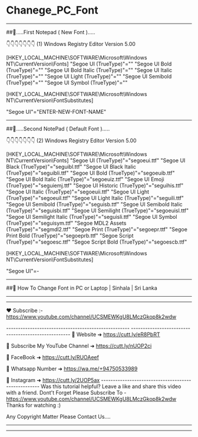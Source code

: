 # Chanege_PC_Font


-----------------------------------------------------------------------

##🔰.....First Notepad ( New Font ).....

👇👇👇👇👇👇👇
(1)
Windows Registry Editor Version 5.00

[HKEY_LOCAL_MACHINE\SOFTWARE\Microsoft\Windows NT\CurrentVersion\Fonts]
"Segoe UI (TrueType)"=""
"Segoe UI Bold (TrueType)"=""
"Segoe UI Bold Italic (TrueType)"=""
"Segoe UI Italic (TrueType)"=""
"Segoe UI Light (TrueType)"=""
"Segoe UI Semibold (TrueType)"=""
"Segoe UI Symbol (TrueType)"=""

[HKEY_LOCAL_MACHINE\SOFTWARE\Microsoft\Windows NT\CurrentVersion\FontSubstitutes]

"Segoe UI"="ENTER-NEW-FONT-NAME"

-----------------------------------------------------------------------

##🔰.....Second NotePad ( Default Font ).....

👇👇👇👇👇👇👇
(2)
Windows Registry Editor Version 5.00

[HKEY_LOCAL_MACHINE\SOFTWARE\Microsoft\Windows NT\CurrentVersion\Fonts]
"Segoe UI (TrueType)"="segoeui.ttf"
"Segoe UI Black (TrueType)"="seguibl.ttf"
"Segoe UI Black Italic (TrueType)"="seguibli.ttf"
"Segoe UI Bold (TrueType)"="segoeuib.ttf"
"Segoe UI Bold Italic (TrueType)"="segoeuiz.ttf"
"Segoe UI Emoji (TrueType)"="seguiemj.ttf"
"Segoe UI Historic (TrueType)"="seguihis.ttf"
"Segoe UI Italic (TrueType)"="segoeuii.ttf"
"Segoe UI Light (TrueType)"="segoeuil.ttf"
"Segoe UI Light Italic (TrueType)"="seguili.ttf"
"Segoe UI Semibold (TrueType)"="seguisb.ttf"
"Segoe UI Semibold Italic (TrueType)"="seguisbi.ttf"
"Segoe UI Semilight (TrueType)"="segoeuisl.ttf"
"Segoe UI Semilight Italic (TrueType)"="seguisli.ttf"
"Segoe UI Symbol (TrueType)"="seguisym.ttf"
"Segoe MDL2 Assets (TrueType)"="segmdl2.ttf"
"Segoe Print (TrueType)"="segoepr.ttf"
"Segoe Print Bold (TrueType)"="segoeprb.ttf"
"Segoe Script (TrueType)"="segoesc.ttf"
"Segoe Script Bold (TrueType)"="segoescb.ttf"

[HKEY_LOCAL_MACHINE\SOFTWARE\Microsoft\Windows NT\CurrentVersion\FontSubstitutes]

"Segoe UI"=-

-----------------------------------------------------------------------

##🔰 How To Change Font in PC or Laptop | Sinhala | Sri Lanka

-----------------------------------------------------------------------
-----------------------------------------------------------------------

❤️ Subscribe :- https://www.youtube.com/channel/UCSMEWKgU8LMczGkop8k2wdw

----------------------------------------­­------------
----------------------------------------­­------------
 🔵  Website   ➜ https://cutt.ly/eR8PbRT
 
 🔴 Subscribe  My YouTube Channel  ➜  https://cutt.ly/nUOP2ci
 
 🔵  FaceBook  ➜   https://cutt.ly/RUOAeef
 
 🔴  Whatsapp Number  ➜  https://wa.me/+94750533989
 
 🔵  Instagram ➜ https://cutt.ly/2UOP5ax
----------------------------------------­­------------
Was this tutorial helpful? 
Leave a like and share this video with a friend.
Dont't Forget Please Subscribe To - https://www.youtube.com/channel/UCSMEWKgU8LMczGkop8k2wdw
Thanks for watching  :)

Any Copyright Matter Please Contact Us....

-----------------------------------------------------------------------
-----------------------------------------------------------------------

